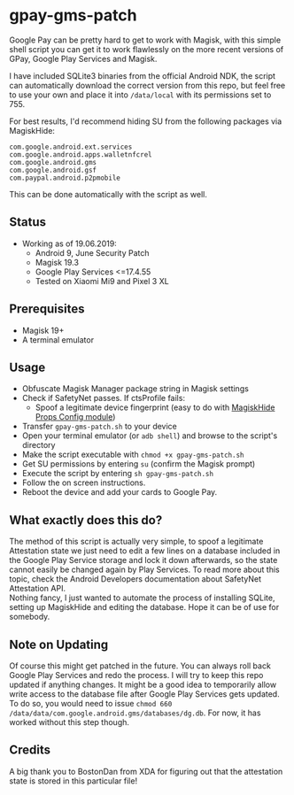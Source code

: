 # gpay-gms-patch
Google Pay can be pretty hard to get to work with Magisk, with this simple shell script you can get it to work flawlessly on the more recent versions of GPay, Google Play Services and Magisk.

I have included SQLite3 binaries from the official Android NDK, the script can automatically download the correct version from this repo, but feel free to use your own and place it into `/data/local` with its permissions set to 755.

For best results, I'd recommend hiding SU from the following packages via MagiskHide:
```
com.google.android.ext.services
com.google.android.apps.walletnfcrel
com.google.android.gms
com.google.android.gsf
com.paypal.android.p2pmobile
```
This can be done automatically with the script as well.

## Status
- Working as of 19.06.2019:
  - Android 9, June Security Patch
  - Magisk 19.3
  - Google Play Services <=17.4.55
  - Tested on Xiaomi Mi9 and Pixel 3 XL

## Prerequisites
- Magisk 19+
- A terminal emulator

## Usage
* Obfuscate Magisk Manager package string in Magisk settings
* Check if SafetyNet passes. If ctsProfile fails:
  * Spoof a legitimate device fingerprint (easy to do with [MagiskHide Props Config module](https://github.com/Magisk-Modules-Repo/MagiskHidePropsConf/blob/master/README.md#spoofing-devices-fingerprint-to-pass-the-ctsprofile-check))
* Transfer `gpay-gms-patch.sh` to your device
* Open your terminal emulator (or `adb shell`) and browse to the script's directory
* Make the script executable with `chmod +x gpay-gms-patch.sh`
* Get SU permissions by entering `su` (confirm the Magisk prompt)
* Execute the script by entering `sh gpay-gms-patch.sh`
* Follow the on screen instructions.
* Reboot the device and add your cards to Google Pay.

## What exactly does this do?
The method of this script is actually very simple, to spoof a legitimate Attestation state we just need to edit a few lines on a database included in the Google Play Service storage and lock it down afterwards, so the state cannot easily be changed again by Play Services. To read more about this topic, check the Android Developers documentation about SafetyNet Attestation API.  
Nothing fancy, I just wanted to automate the process of installing SQLite, setting up MagiskHide and editing the database. Hope it can be of use for somebody.

## Note on Updating
Of course this might get patched in the future. You can always roll back Google Play Services and redo the process. I will try to keep this repo updated if anything changes.
It might be a good idea to temporarily allow write access to the database file after Google Play Services gets updated. To do so, you would need to issue `chmod 660 /data/data/com.google.android.gms/databases/dg.db`. For now, it has worked without this step though.

## Credits
A big thank you to BostonDan from XDA for figuring out that the attestation state is stored in this particular file!
